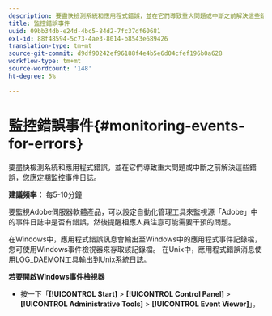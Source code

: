 ```yaml
---
description: 要盡快檢測系統和應用程式錯誤，並在它們導致重大問題或中斷之前解決這些錯誤，您應定期監控事件日誌。
title: 監控錯誤事件
uuid: 09bb34db-e24d-4bc5-84d2-7fc37df60681
exl-id: 88f48594-5c73-4ae3-8014-b8543e689426
translation-type: tm+mt
source-git-commit: d9df90242ef96188f4e4b5e6d04cfef196b0a628
workflow-type: tm+mt
source-wordcount: '148'
ht-degree: 5%

---
```


# 監控錯誤事件{#monitoring-events-for-errors}

要盡快檢測系統和應用程式錯誤，並在它們導致重大問題或中斷之前解決這些錯誤，您應定期監控事件日誌。

**建議頻率：** 每5-10分鐘

要監視Adobe伺服器軟體產品，可以設定自動化管理工具來監視源「Adobe」中的事件日誌中是否有錯誤，然後提醒相應人員注意可能需要干預的問題。

在Windows中，應用程式錯誤訊息會輸出至Windows中的應用程式事件記錄檔，您可使用Windows事件檢視器來存取該記錄檔。 在Unix中，應用程式錯誤消息使用LOG_DAEMON工具輸出到Unix系統日誌。

**若要開啟Windows事件檢視器**

* 按一下「**[!UICONTROL Start]** > **[!UICONTROL Control Panel]** > **[!UICONTROL Administrative Tools]** > **[!UICONTROL Event Viewer]**」。
